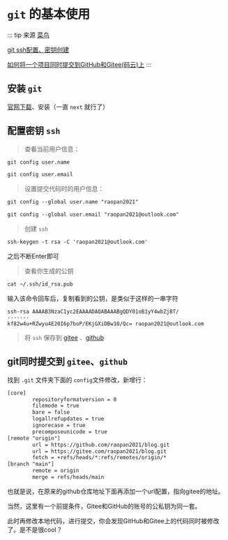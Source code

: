# `git` 的基本使用

::: tip 来源
[菜鸟](https://www.runoob.com/git/git-create-repository.html)

[git ssh配置、密钥创建](https://www.jianshu.com/p/3f4b2ede5a93)

[如何将一个项目同时提交到GitHub和Gitee(码云)上](https://zhuanlan.zhihu.com/p/346400298)
:::

## 安装 `git`

[官网下载](https://git-scm.com/download/win)、安装（一直 `next` 就行了）



## 配置密钥 `ssh`

> 查看当前用户信息：

``` txt
git config user.name
``` 

``` txt
git config user.email
``` 

> 设置提交代码时的用户信息：

``` txt
git config --global user.name "raopan2021"
``` 

``` txt
git config --global user.email "raopan2021@outlook.com"
``` 

> 创建 `ssh`

``` txt
ssh-keygen -t rsa -C 'raopan2021@outlook.com'
```

之后不断Enter即可

> 查看你生成的公钥

``` txt
cat ~/.ssh/id_rsa.pub
```

输入该命令回车后，复制看到的公钥，是类似于这样的一串字符

``` 
ssh-rsa AAAAB3NzaC1yc2EAAAADAQABAAABgQDY01oB1yY4wbZj8T/
·······
kf82w4u+RZwyu4E20I6p7boP/EKjGXiDBw10/Qc= raopan2021@outlook.com
```

> 将 `ssh` 保存到 [gitee](https://gitee.com/profile/sshkeys) 、[github](https://github.com/settings/keys)




## git同时提交到 `gitee`、`github`

找到 `.git` 文件夹下面的 `config`文件修改，新增行：

``` txt {9,10}
[core]
        repositoryformatversion = 0
        filemode = true
        bare = false
        logallrefupdates = true
        ignorecase = true
        precomposeunicode = true
[remote "origin"]
	    url = https://github.com/raopan2021/blog.git
		url = https://gitee.com/raopan2021/blog.git 
        fetch = +refs/heads/*:refs/remotes/origin/*
[branch "main"]
        remote = origin
        merge = refs/heads/main
```


也就是说，在原来的github仓库地址下面再添加一个url配置，指向gitee的地址。

当然，这里有一个前提条件，Gitee和GitHub的账号的公私钥为同一套。

此时再修改本地代码，进行提交，你会发现GitHub和Gitee上的代码同时被修改了。是不是很cool？